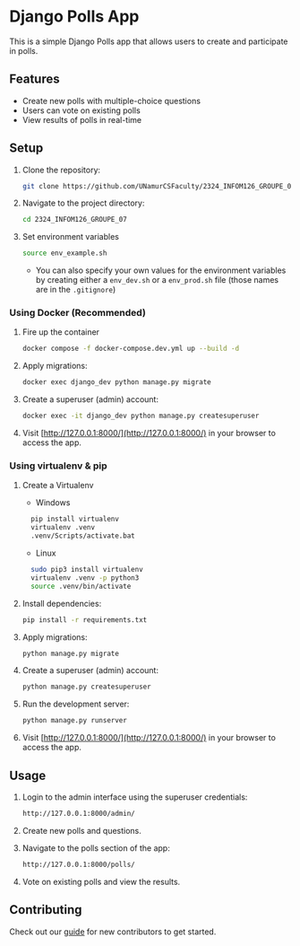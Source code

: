 # Django Polls App

This is a simple Django Polls app that allows users to create and participate in polls.

## Features

- Create new polls with multiple-choice questions
- Users can vote on existing polls
- View results of polls in real-time

## Setup

1. Clone the repository:

    ```bash
    git clone https://github.com/UNamurCSFaculty/2324_INFOM126_GROUPE_07.git
    ```

2. Navigate to the project directory:

    ```bash
    cd 2324_INFOM126_GROUPE_07
    ```

3. Set environment variables

    ```bash
    source env_example.sh
    ```
    - You can also specify your own values for the environment variables by creating either a `env_dev.sh` or a `env_prod.sh` file (those names are in the `.gitignore`)
### Using Docker (Recommended)

1. Fire up the container

    ```bash
    docker compose -f docker-compose.dev.yml up --build -d
    ```

2. Apply migrations:

    ```bash
    docker exec django_dev python manage.py migrate
    ```

3. Create a superuser (admin) account:

    ```bash
    docker exec -it django_dev python manage.py createsuperuser
    ```

4. Visit [http://127.0.0.1:8000/](http://127.0.0.1:8000/) in your browser to access the app.

### Using virtualenv & pip

1. Create a Virtualenv
    - Windows
    ```bash
      pip install virtualenv
      virtualenv .venv
      .venv/Scripts/activate.bat
    ```

    - Linux
    ```bash
      sudo pip3 install virtualenv
      virtualenv .venv -p python3
      source .venv/bin/activate
    ```

2. Install dependencies:

    ```bash
    pip install -r requirements.txt
    ```

3. Apply migrations:

    ```bash
    python manage.py migrate
    ```

4. Create a superuser (admin) account:

    ```bash
    python manage.py createsuperuser
    ```

5. Run the development server:

    ```bash
    python manage.py runserver
    ```

6. Visit [http://127.0.0.1:8000/](http://127.0.0.1:8000/) in your browser to access the app.

## Usage

1. Login to the admin interface using the superuser credentials:

    ```bash
    http://127.0.0.1:8000/admin/
    ```

2. Create new polls and questions.

3. Navigate to the polls section of the app:

    ```bash
    http://127.0.0.1:8000/polls/
    ```

4. Vote on existing polls and view the results.

## Contributing

Check out our [guide](docs/CONTRIBUTING.md) for new contributors to get started.
